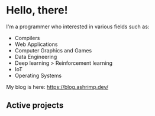 # Hello, there!

I'm a programmer who interested in various fields such as:

- Compilers
- Web Applications
- Computer Graphics and Games
- Data Engineering
- Deep learning > Reinforcement learning
- IoT
- Operating Systems

My blog is here: https://blog.ashrimp.dev/

## Active projects

